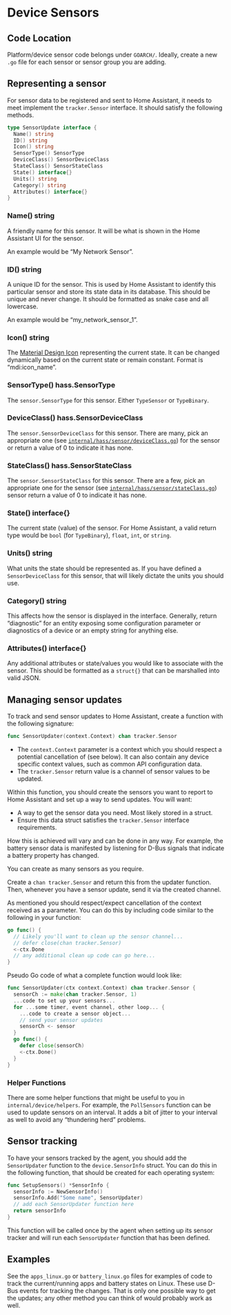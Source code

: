 <!--
 Copyright (c) 2024 Joshua Rich <joshua.rich@gmail.com>

 This software is released under the MIT License.
 https://opensource.org/licenses/MIT
-->

# Device Sensors

## Code Location

Platform/device sensor code belongs under `GOARCH/`. Ideally, create a new `.go`
file for each sensor or sensor group you are adding.

## Representing a sensor

For sensor data to be registered and sent to Home Assistant, it needs to meet
implement the `tracker.Sensor` interface. It should satisfy the following
methods.

```go
type SensorUpdate interface {
  Name() string
  ID() string
  Icon() string
  SensorType() SensorType
  DeviceClass() SensorDeviceClass
  StateClass() SensorStateClass
  State() interface{}
  Units() string
  Category() string
  Attributes() interface{}
}
```

### Name() string

A friendly name for this sensor. It will be what is shown in the Home Assistant
UI for the sensor.

An example would be “My Network Sensor”.

### ID() string

A unique ID for the sensor. This is used by Home Assistant to identify this
particular sensor and store its state data in its database. This should be
unique and never change. It should be formatted as snake case and all lowercase.

An example would be “my_network_sensor_1”.

### Icon() string

The [Material Design Icon](https://pictogrammers.github.io/@mdi/font/2.0.46/)
representing the current state. It can be changed dynamically based on the
current state or remain constant. Format is “mdi:icon_name”.

### SensorType() hass.SensorType

The `sensor.SensorType` for this sensor. Either `TypeSensor` or `TypeBinary`.

### DeviceClass() hass.SensorDeviceClass

The `sensor.SensorDeviceClass` for this sensor. There are many, pick an
appropriate one (see 
[`internal/hass/sensor/deviceClass.go`](../../internal/hass/sensor/deviceClass.go))
for the sensor or return a value of 0 to indicate it has none.

### StateClass() hass.SensorStateClass

The `sensor.SensorStateClass` for this sensor. There are a few, pick an
appropriate one for the sensor (see
[`internal/hass/sensor/stateClass.go`](../../internal/hass/sensor/stateClass.go))
sensor return a value of 0 to indicate it has none.

### State() interface{}

The current state (value) of the sensor. For Home Assistant, a valid return type
would be `bool` (for `TypeBinary`), `float`, `int`, or `string`.

### Units() string

What units the state should be represented as. If you have defined a
`SensorDeviceClass` for this sensor, that will likely dictate the units you should
use.

### Category() string

This affects how the sensor is displayed in the interface. Generally, return
“diagnostic” for an entity exposing some configuration parameter or diagnostics
of a device or an empty string for anything else.

### Attributes() interface{}

Any additional attributes or state/values you would like to associate with the
sensor. This should be formatted as a `struct{}` that can be marshalled into
valid JSON.

## Managing sensor updates

To track and send sensor updates to Home Assistant, create a function with the
following signature:

```go
func SensorUpdater(context.Context) chan tracker.Sensor
```

- The `context.Context` parameter is a context which you should respect a
  potential cancellation of (see below). It can also contain any device specific
  context values, such as common API configuration data.
- The `tracker.Sensor` return value is a channel of sensor values to be updated.

Within this function, you should create the sensors you want to report to Home
Assistant and set up a way to send updates. You will want:

- A way to get the sensor data you need. Most likely stored in a struct.
- Ensure this data struct satisfies the `tracker.Sensor` interface requirements.

How this is achieved will vary and can be done in any way. For example, the
battery sensor data is manifested by listening for D-Bus signals that indicate a
battery property has changed.

You can create as many sensors as you require.

Create a `chan tracker.Sensor` and return this from the updater function. Then,
whenever you have a sensor update, send it via the created channel.

As mentioned you should respect/expect cancellation of the context received as a
parameter. You can do this by including code similar to the following in your function:

```go
go func() {
  // Likely you'll want to clean up the sensor channel...
  // defer close(chan tracker.Sensor)
  <-ctx.Done
  // any additional clean up code can go here...
}
```

Pseudo Go code of what a complete function would look like:

```go
func SensorUpdater(ctx context.Context) chan tracker.Sensor {
  sensorCh := make(chan tracker.Sensor, 1)
  ...code to set up your sensors...
  for ...some timer, event channel, other loop... {
    ...code to create a sensor object...
    // send your sensor updates
    sensorCh <- sensor
  }
  go func() {
    defer close(sensorCh)
    <-ctx.Done()
  }
}
```

### Helper Functions

There are some helper functions that might be useful to you in
`internal/device/helpers`. For example, the `PollSensors` function can be used
to update sensors on an interval. It adds a bit of jitter to your
interval as well to avoid any “thundering herd” problems.

## Sensor tracking

To have your sensors tracked by the agent, you should add the `SensorUpdater`
function to the `device.SensorInfo` struct. You can do this in the following
function, that should be created for each operating system:

```go
func SetupSensors() *SensorInfo {
  sensorInfo := NewSensorInfo()
  sensorInfo.Add("Some name", SensorUpdater)
  // add each SensorUpdater function here
  return sensorInfo
}
```

This function will be called once by the agent when setting up its sensor
tracker and will run each `SensorUpdater` function that has been defined.

## Examples

See the `apps_linux.go` or `battery_linux.go` files for examples of code
to track the current/running apps and battery states on Linux. These use D-Bus
events for tracking the changes. That is only one possible way to get the
updates; any other method you can think of would probably work as well.
